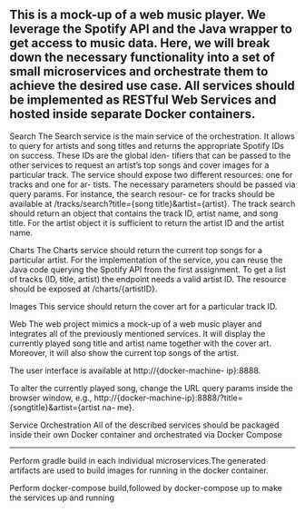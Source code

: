 This is a mock-up of a web music player. We leverage the Spotify API and the Java wrapper to get access to music data. Here, we will break down the necessary functionality into a set of small microservices and orchestrate them to achieve the desired use case. All services should be implemented as RESTful Web Services and hosted inside separate Docker containers. 
----------------------------------
Search 
The Search service is the main service of the orchestration. It allows to query for artists and song titles and returns the appropriate Spotify IDs on success. These IDs are the global iden- tifiers that can be passed to the other services to request an artist’s top songs and cover images for a particular track. The service should expose two different resources: one for tracks and one for ar- tists. The necessary parameters should be passed via query params. For instance, the search resour- ce for tracks should be available at /tracks/search?title={song title}&artist={artist}. The track search should return an object that contains the track ID, artist name, and song title. For the artist object it is sufficient to return the artist ID and the artist name.

Charts 
The Charts service should return the current top songs for a particular artist. For the implementation of the service, you can reuse the Java code querying the Spotify API from the first assignment. To get a list of tracks (ID, title, artist) the endpoint needs a valid artist ID. The resource should be exposed at /charts/{artistID}.

Images 
This service should return the cover art for a particular track ID. 

Web 
The web project mimics a mock-up of a web music player and integrates all of the previously mentioned services. It will display the currently played song title and artist name together with the cover art. Moreover, it will also show the current top songs of the artist. 

The user interface is available at http://{docker-machine- ip}:8888. 

To alter the currently played song, change the URL query params inside the browser window, e.g., http://{docker-machine-ip}:8888/?title={songtitle}&artist={artist na- me}.


Service Orchestration
 All of the described services should be packaged inside their own Docker container and orchestrated via Docker Compose

 ------------------------------------------
 Perform gradle build in each individual microservices.The generated artifacts are used to build images for running in the docker container.

 Perform docker-compose build,followed by docker-compose up to make the services up and running
